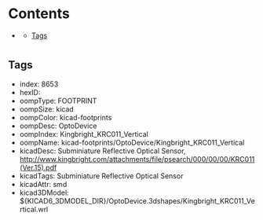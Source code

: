 



Contents
========

* [](#)
	* [Tags](#tags)

# 

## Tags

- index: 8653
- hexID: 
- oompType: FOOTPRINT
- oompSize: kicad
- oompColor: kicad-footprints
- oompDesc: OptoDevice
- oompIndex: Kingbright_KRC011_Vertical
- oompName: kicad-footprints/OptoDevice/Kingbright_KRC011_Vertical
- kicadDesc: Subminiature Reflective Optical Sensor, http://www.kingbright.com/attachments/file/psearch/000/00/00/KRC011(Ver.15).pdf
- kicadTags: Subminiature Reflective Optical Sensor
- kicadAttr: smd
- kicad3DModel: ${KICAD6_3DMODEL_DIR}/OptoDevice.3dshapes/Kingbright_KRC011_Vertical.wrl
